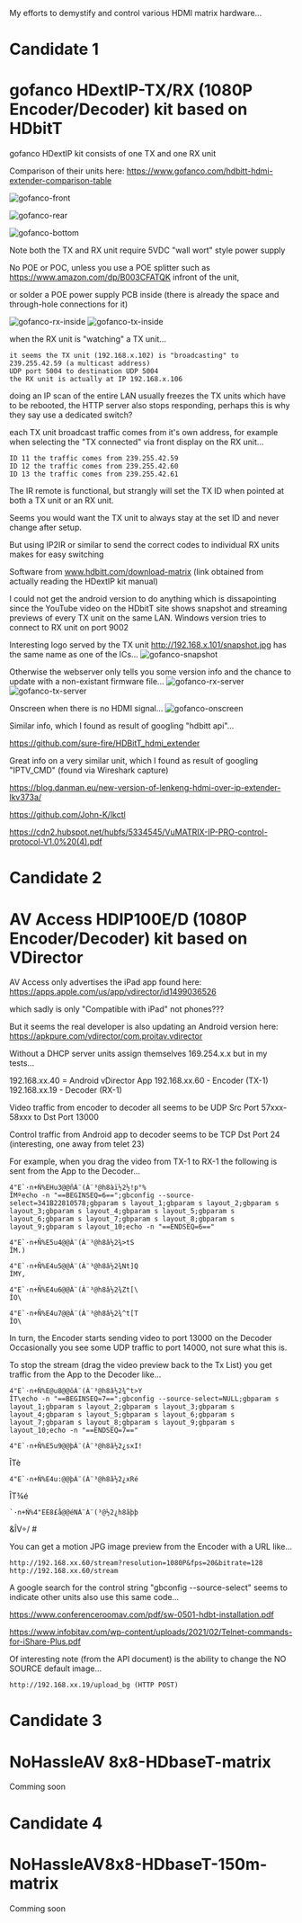 
My efforts to demystify and control various HDMI matrix hardware...

# Candidate 1
# gofanco HDextIP-TX/RX (1080P Encoder/Decoder) kit based on HDbitT

gofanco HDextIP kit consists of one TX and one RX unit

Comparison of their units here: https://www.gofanco.com/hdbitt-hdmi-extender-comparison-table

![gofanco-front](gofanco-hdextip/gofanco-front.jpg?raw=true "gofanco-front")

![gofanco-rear](gofanco-hdextip/gofanco-rear.jpg?raw=true "gofanco-rear")

![gofanco-bottom](gofanco-hdextip/gofanco-bottom.jpg?raw=true "gofanco-bottom")

Note both the TX and RX unit require 5VDC "wall wort" style power supply

No POE or POC, unless you use a POE splitter such as https://www.amazon.com/dp/B003CFATQK infront of the unit,

or solder a POE power supply PCB inside (there is already the space and through-hole connections for it)

![gofanco-rx-inside](gofanco-hdextip/gofanco-rx-inside.jpg?raw=true "gofanco-rx-inside")
![gofanco-tx-inside](gofanco-hdextip/gofanco-tx-inside.png?raw=true "gofanco-tx-inside")

when the RX unit is "watching" a TX unit...

    it seems the TX unit (192.168.x.102) is "broadcasting" to 239.255.42.59 (a multicast address)
    UDP port 5004 to destination UDP 5004
    the RX unit is actually at IP 192.168.x.106

doing an IP scan of the entire LAN usually freezes the TX units which have to be rebooted, the HTTP server also stops responding, perhaps this is why they say use a dedicated switch?

each TX unit broadcast traffic comes from it's own address, for example when selecting the "TX connected" via front display on the RX unit...

    ID 11 the traffic comes from 239.255.42.59
    ID 12 the traffic comes from 239.255.42.60
    ID 13 the traffic comes from 239.255.42.61

The IR remote is functional, but strangly will set the TX ID when pointed at both a TX unit or an RX unit.

Seems you would want the TX unit to always stay at the set ID and never change after setup.

But using IP2IR or similar to send the correct codes to individual RX units makes for easy switching

Software from www.hdbitt.com/download-matrix (link obtained from actually reading the HDextIP kit manual)

I could not get the android version to do anything which is dissapointing since the YouTube video on the HDbitT site shows snapshot and streaming previews of every TX unit on the same LAN.  Windows version tries to connect to RX unit on port 9002

Interesting logo served by the TX unit http://192.168.x.101/snapshot.jpg has the same name as one of the ICs...
![gofanco-snapshot](gofanco-hdextip/gofanco-snapshot.jpg?raw=true "gofanco-snapshot")

Otherwise the webserver only tells you some version info and the chance to update with a non-existant firmware file...
![gofanco-rx-server](gofanco-hdextip/gofanco-rx-server.png?raw=true "gofanco-rx-server")
![gofanco-tx-server](gofanco-hdextip/gofanco-tx-server.png?raw=true "gofanco-tx-server")

Onscreen when there is no HDMI signal...
![gofanco-onscreen](gofanco-hdextip/gofanco-onscreen.jpg?raw=true "gofanco-onscreen")

Similar info, which I found as result of googling "hdbitt api"...

https://github.com/sure-fire/HDBitT_hdmi_extender

Great info on a very similar unit, which I found as result of googling "IPTV_CMD" (found via Wireshark capture)

https://blog.danman.eu/new-version-of-lenkeng-hdmi-over-ip-extender-lkv373a/

https://github.com/John-K/lkctl

https://cdn2.hubspot.net/hubfs/5334545/VuMATRIX-IP-PRO-control-protocol-V1.0%20(4).pdf


# Candidate 2
# AV Access HDIP100E/D (1080P Encoder/Decoder) kit based on VDirector

AV Access only advertises the iPad app found here: https://apps.apple.com/us/app/vdirector/id1499036526

which sadly is only "Compatible with iPad" not phones???

But it seems the real developer is also updating an Android version here: https://apkpure.com/vdirector/com.proitav.vdirector

Without a DHCP server units assign themselves 169.254.x.x but in my tests...

   192.168.xx.40 = Android vDirector App
   192.168.xx.60 - Encoder (TX-1)
   192.168.xx.19 - Decoder (RX-1)

Video traffic from encoder to decoder all seems to be UDP Src Port 57xxx-58xxx to Dst Port 13000

Control traffic from Android app to decoder seems to be TCP Dst Port 24 (interesting, one away from telet 23)

For example, when you drag the video from TX-1 to RX-1 the following is sent from the App to the Decoder...

    4"E`·n+Ñ%EHu3@@ñÀ¨(À¨³@h8àï½2½!p°%
    ÎMºecho -n "==BEGINSEQ=6==";gbconfig --source-select=341B22810578;gbparam s layout_1;gbparam s layout_2;gbparam s layout_3;gbparam s layout_4;gbparam s layout_5;gbparam s layout_6;gbparam s layout_7;gbparam s layout_8;gbparam s layout_9;gbparam s layout_10;echo -n "==ENDSEQ=6=="

    4"E`·n+Ñ%E5u4@@À¨(À¨³@h8â½2¾>tS
    ÎM.)

    4"E`·n+Ñ%E4u5@@À¨(À¨³@h8â½2¾Nt]Q
    ÎMY,

    4"E`·n+Ñ%E4u6@@À¨(À¨³@h8â½2¾Zt[\
    ÎO\

    4"E`·n+Ñ%E4u7@@À¨(À¨³@h8â½2¾^t[T
    ÎO\

In turn, the Encoder starts sending video to port 13000 on the Decoder
Occasionally you see some UDP traffic to port 14000, not sure what this is.

To stop the stream (drag the video preview back to the Tx List) you get traffic from the App to the Decoder like...

    4"E`·n+Ñ%E@u8@@ôÀ¨(À¨³@h8â½2¾^t>Y
    ÎT\echo -n "==BEGINSEQ=7==";gbconfig --source-select=NULL;gbparam s layout_1;gbparam s layout_2;gbparam s layout_3;gbparam s layout_4;gbparam s layout_5;gbparam s layout_6;gbparam s layout_7;gbparam s layout_8;gbparam s layout_9;gbparam s layout_10;echo -n "==ENDSEQ=7=="

    4"E`·n+Ñ%E5u9@@þÀ¨(À¨³@h8ã½2¿sxI!
ÎTè

    4"E`·n+Ñ%E4u:@@þÀ¨(À¨³@h8ã½2¿xRé
ÎT¾é

    `·n+Ñ%4"EE8£å@@éNÀ¨À¨(³@½2¿h8ãþþ
&ÎV÷/ # 

You can get a motion JPG image preview from the Encoder with a URL like...
 
    http://192.168.xx.60/stream?resolution=1080P&fps=20&bitrate=128
    http://192.168.xx.60/stream

A google search for the control string "gbconfig --source-select" seems to indicate other units also use this same code...

https://www.conferenceroomav.com/pdf/sw-0501-hdbt-installation.pdf

https://www.infobitav.com/wp-content/uploads/2021/02/Telnet-commands-for-iShare-Plus.pdf

Of interesting note (from the API document) is the ability to change the NO SOURCE default image...

    http://192.168.xx.19/upload_bg (HTTP POST)


# Candidate 3
# NoHassleAV 8x8-HDbaseT-matrix

Comming soon


# Candidate 4
# NoHassleAV8x8-HDbaseT-150m-matrix

Comming soon
